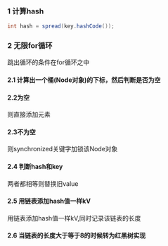 ### 1 计算hash

```java
int hash = spread(key.hashCode());
```

### 2 无限for循环

跳出循环的条件在for循环之中

#### 2.1 计算出一个桶(Node对象)的下标，然后判断是否为空

#### 2.2为空

则直接添加元素

#### 2.3不为空

则synchronized关键字加锁该Node对象

#### 2.4 判断hash和key

两者都相等则替换旧value

#### 2.5 用链表添加hash值一样kV

用链表添加hash值一样kV,同时记录该链表的长度

#### 2.6 当链表的长度大于等于8的时候转为红黑树实现